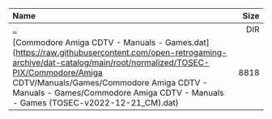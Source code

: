 |Name|Size|
|:---|---:|
|[..](../index.html)|DIR|
|[Commodore Amiga CDTV - Manuals - Games.dat](https://raw.githubusercontent.com/open-retrogaming-archive/dat-catalog/main/root/normalized/TOSEC-PIX/Commodore/Amiga CDTV/Manuals/Games/Commodore Amiga CDTV - Manuals - Games/Commodore Amiga CDTV - Manuals - Games (TOSEC-v2022-12-21_CM).dat)|8818|
